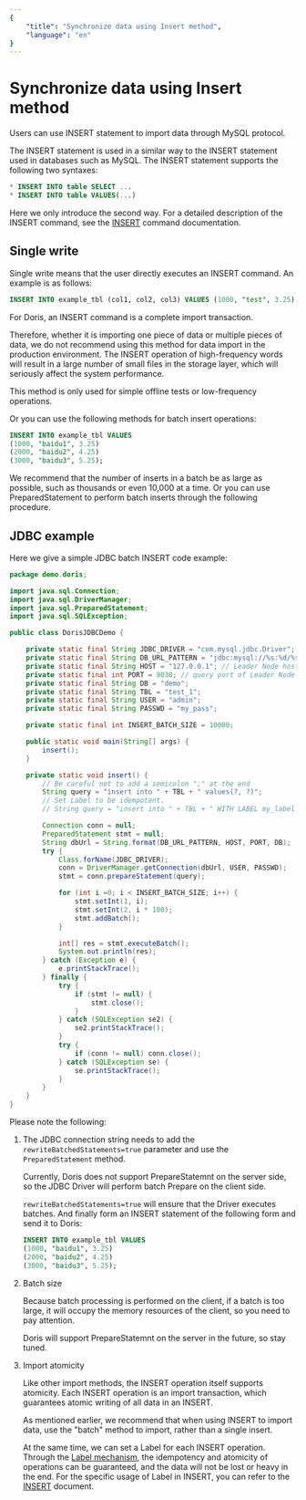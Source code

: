 ```yaml
---
{
    "title": "Synchronize data using Insert method",
    "language": "en"
}
---
```


<!-- 
Licensed to the Apache Software Foundation (ASF) under one
or more contributor license agreements.  See the NOTICE file
distributed with this work for additional information
regarding copyright ownership.  The ASF licenses this file
to you under the Apache License, Version 2.0 (the
"License"); you may not use this file except in compliance
with the License.  You may obtain a copy of the License at

  http://www.apache.org/licenses/LICENSE-2.0

Unless required by applicable law or agreed to in writing,
software distributed under the License is distributed on an
"AS IS" BASIS, WITHOUT WARRANTIES OR CONDITIONS OF ANY
KIND, either express or implied.  See the License for the
specific language governing permissions and limitations
under the License.
-->

# Synchronize data using Insert method

Users can use INSERT statement to import data through MySQL protocol.

The INSERT statement is used in a similar way to the INSERT statement used in databases such as MySQL. The INSERT statement supports the following two syntaxes:

```sql
* INSERT INTO table SELECT ...
* INSERT INTO table VALUES(...)
````

Here we only introduce the second way. For a detailed description of the INSERT command, see the [INSERT](../../../sql-manual/sql-reference/Data-Manipulation-Statements/Manipulation/INSERT) command documentation.

## Single write

Single write means that the user directly executes an INSERT command. An example is as follows:

```sql
INSERT INTO example_tbl (col1, col2, col3) VALUES (1000, "test", 3.25);
````

For Doris, an INSERT command is a complete import transaction.

Therefore, whether it is importing one piece of data or multiple pieces of data, we do not recommend using this method for data import in the production environment. The INSERT operation of high-frequency words will result in a large number of small files in the storage layer, which will seriously affect the system performance.

This method is only used for simple offline tests or low-frequency operations.

Or you can use the following methods for batch insert operations:

```sql
INSERT INTO example_tbl VALUES
(1000, "baidu1", 3.25)
(2000, "baidu2", 4.25)
(3000, "baidu3", 5.25);
````

We recommend that the number of inserts in a batch be as large as possible, such as thousands or even 10,000 at a time. Or you can use PreparedStatement to perform batch inserts through the following procedure.

## JDBC example

Here we give a simple JDBC batch INSERT code example:

````java
package demo.doris;

import java.sql.Connection;
import java.sql.DriverManager;
import java.sql.PreparedStatement;
import java.sql.SQLException;

public class DorisJDBCDemo {

    private static final String JDBC_DRIVER = "com.mysql.jdbc.Driver";
    private static final String DB_URL_PATTERN = "jdbc:mysql://%s:%d/%s?rewriteBatchedStatements=true";
    private static final String HOST = "127.0.0.1"; // Leader Node host
    private static final int PORT = 9030; // query port of Leader Node
    private static final String DB = "demo";
    private static final String TBL = "test_1";
    private static final String USER = "admin";
    private static final String PASSWD = "my_pass";

    private static final int INSERT_BATCH_SIZE = 10000;

    public static void main(String[] args) {
        insert();
    }

    private static void insert() {
        // Be careful not to add a semicolon ";" at the end
        String query = "insert into " + TBL + " values(?, ?)";
        // Set Label to be idempotent.
        // String query = "insert into " + TBL + " WITH LABEL my_label values(?, ?)";

        Connection conn = null;
        PreparedStatement stmt = null;
        String dbUrl = String.format(DB_URL_PATTERN, HOST, PORT, DB);
        try {
            Class.forName(JDBC_DRIVER);
            conn = DriverManager.getConnection(dbUrl, USER, PASSWD);
            stmt = conn.prepareStatement(query);

            for (int i =0; i < INSERT_BATCH_SIZE; i++) {
                stmt.setInt(1, i);
                stmt.setInt(2, i * 100);
                stmt.addBatch();
            }

            int[] res = stmt.executeBatch();
            System.out.println(res);
        } catch (Exception e) {
            e.printStackTrace();
        } finally {
            try {
                if (stmt != null) {
                    stmt.close();
                }
            } catch (SQLException se2) {
                se2.printStackTrace();
            }
            try {
                if (conn != null) conn.close();
            } catch (SQLException se) {
                se.printStackTrace();
            }
        }
    }
}
````

Please note the following:

1. The JDBC connection string needs to add the `rewriteBatchedStatements=true` parameter and use the `PreparedStatement` method.

   Currently, Doris does not support PrepareStatemnt on the server side, so the JDBC Driver will perform batch Prepare on the client side.

   `rewriteBatchedStatements=true` will ensure that the Driver executes batches. And finally form an INSERT statement of the following form and send it to Doris:

   ```sql
   INSERT INTO example_tbl VALUES
   (1000, "baidu1", 3.25)
   (2000, "baidu2", 4.25)
   (3000, "baidu3", 5.25);
   ````

2. Batch size

   Because batch processing is performed on the client, if a batch is too large, it will occupy the memory resources of the client, so you need to pay attention.

   Doris will support PrepareStatemnt on the server in the future, so stay tuned.

3. Import atomicity

   Like other import methods, the INSERT operation itself supports atomicity. Each INSERT operation is an import transaction, which guarantees atomic writing of all data in an INSERT.

   As mentioned earlier, we recommend that when using INSERT to import data, use the "batch" method to import, rather than a single insert.

   At the same time, we can set a Label for each INSERT operation. Through the [Label mechanism](../load-atomicity), the idempotency and atomicity of operations can be guaranteed, and the data will not be lost or heavy in the end. For the specific usage of Label in INSERT, you can refer to the [INSERT](../../../sql-manual/sql-reference/Data-Manipulation-Statements/Manipulation/INSERT) document.
